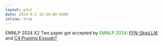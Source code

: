 ```yaml
---
layout: post
date: 2024-9-2 15:59:00-0400
inline: true
---
```


<span class="badge-flag" data-conf="iclr">EMNLP 2024 X2</span>    Two paper got accepted by <font color=009f06>EMNLP 2024</font>: [FFN-SkipLLM](https://arxiv.org/pdf/2404.03865) and [C4 Pruning Enough?]()

